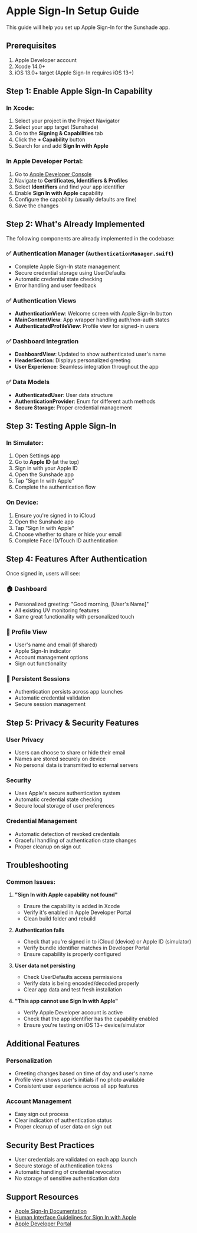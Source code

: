 # Apple Sign-In Setup Guide

This guide will help you set up Apple Sign-In for the Sunshade app.

## Prerequisites

1. Apple Developer account
2. Xcode 14.0+
3. iOS 13.0+ target (Apple Sign-In requires iOS 13+)

## Step 1: Enable Apple Sign-In Capability

### In Xcode:
1. Select your project in the Project Navigator
2. Select your app target (Sunshade)
3. Go to the **Signing & Capabilities** tab
4. Click the **+ Capability** button
5. Search for and add **Sign In with Apple**

### In Apple Developer Portal:
1. Go to [Apple Developer Console](https://developer.apple.com)
2. Navigate to **Certificates, Identifiers & Profiles**
3. Select **Identifiers** and find your app identifier
4. Enable **Sign In with Apple** capability
5. Configure the capability (usually defaults are fine)
6. Save the changes

## Step 2: What's Already Implemented

The following components are already implemented in the codebase:

### ✅ Authentication Manager (`AuthenticationManager.swift`)
- Complete Apple Sign-In state management
- Secure credential storage using UserDefaults
- Automatic credential state checking
- Error handling and user feedback

### ✅ Authentication Views
- **AuthenticationView**: Welcome screen with Apple Sign-In button
- **MainContentView**: App wrapper handling auth/non-auth states
- **AuthenticatedProfileView**: Profile view for signed-in users

### ✅ Dashboard Integration
- **DashboardView**: Updated to show authenticated user's name
- **HeaderSection**: Displays personalized greeting
- **User Experience**: Seamless integration throughout the app

### ✅ Data Models
- **AuthenticatedUser**: User data structure
- **AuthenticationProvider**: Enum for different auth methods
- **Secure Storage**: Proper credential management

## Step 3: Testing Apple Sign-In

### In Simulator:
1. Open Settings app
2. Go to **Apple ID** (at the top)
3. Sign in with your Apple ID
4. Open the Sunshade app
5. Tap "Sign In with Apple"
6. Complete the authentication flow

### On Device:
1. Ensure you're signed in to iCloud
2. Open the Sunshade app
3. Tap "Sign In with Apple"
4. Choose whether to share or hide your email
5. Complete Face ID/Touch ID authentication

## Step 4: Features After Authentication

Once signed in, users will see:

### 🏠 Dashboard
- Personalized greeting: "Good morning, [User's Name]"
- All existing UV monitoring features
- Same great functionality with personalized touch

### 👤 Profile View
- User's name and email (if shared)
- Apple Sign-In indicator
- Account management options
- Sign out functionality

### 🔄 Persistent Sessions
- Authentication persists across app launches
- Automatic credential validation
- Secure session management

## Step 5: Privacy & Security Features

### User Privacy
- Users can choose to share or hide their email
- Names are stored securely on device
- No personal data is transmitted to external servers

### Security
- Uses Apple's secure authentication system
- Automatic credential state checking
- Secure local storage of user preferences

### Credential Management
- Automatic detection of revoked credentials
- Graceful handling of authentication state changes
- Proper cleanup on sign out

## Troubleshooting

### Common Issues:

1. **"Sign In with Apple capability not found"**
   - Ensure the capability is added in Xcode
   - Verify it's enabled in Apple Developer Portal
   - Clean build folder and rebuild

2. **Authentication fails**
   - Check that you're signed in to iCloud (device) or Apple ID (simulator)
   - Verify bundle identifier matches in Developer Portal
   - Ensure capability is properly configured

3. **User data not persisting**
   - Check UserDefaults access permissions
   - Verify data is being encoded/decoded properly
   - Clear app data and test fresh installation

4. **"This app cannot use Sign In with Apple"**
   - Verify Apple Developer account is active
   - Check that the app identifier has the capability enabled
   - Ensure you're testing on iOS 13+ device/simulator

## Additional Features

### Personalization
- Greeting changes based on time of day and user's name
- Profile view shows user's initials if no photo available
- Consistent user experience across all app features

### Account Management
- Easy sign out process
- Clear indication of authentication status
- Proper cleanup of user data on sign out

## Security Best Practices

- User credentials are validated on each app launch
- Secure storage of authentication tokens
- Automatic handling of credential revocation
- No storage of sensitive authentication data

## Support Resources

- [Apple Sign-In Documentation](https://developer.apple.com/documentation/authenticationservices)
- [Human Interface Guidelines for Sign In with Apple](https://developer.apple.com/design/human-interface-guidelines/sign-in-with-apple)
- [Apple Developer Portal](https://developer.apple.com)